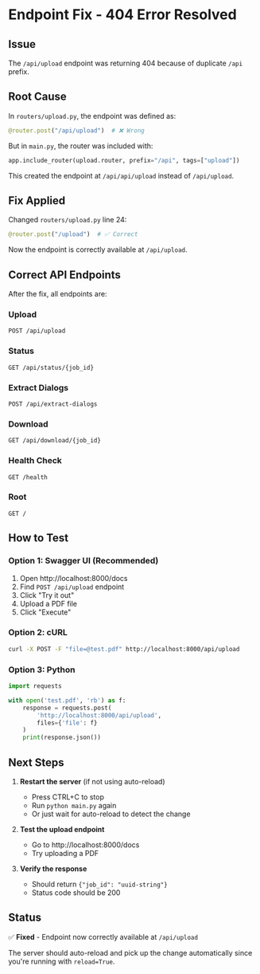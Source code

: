 # Endpoint Fix - 404 Error Resolved

## Issue

The `/api/upload` endpoint was returning 404 because of duplicate `/api` prefix.

## Root Cause

In `routers/upload.py`, the endpoint was defined as:
```python
@router.post("/api/upload")  # ❌ Wrong
```

But in `main.py`, the router was included with:
```python
app.include_router(upload.router, prefix="/api", tags=["upload"])
```

This created the endpoint at `/api/api/upload` instead of `/api/upload`.

## Fix Applied

Changed `routers/upload.py` line 24:
```python
@router.post("/upload")  # ✅ Correct
```

Now the endpoint is correctly available at `/api/upload`.

## Correct API Endpoints

After the fix, all endpoints are:

### Upload
```
POST /api/upload
```

### Status
```
GET /api/status/{job_id}
```

### Extract Dialogs
```
POST /api/extract-dialogs
```

### Download
```
GET /api/download/{job_id}
```

### Health Check
```
GET /health
```

### Root
```
GET /
```

## How to Test

### Option 1: Swagger UI (Recommended)
1. Open http://localhost:8000/docs
2. Find `POST /api/upload` endpoint
3. Click "Try it out"
4. Upload a PDF file
5. Click "Execute"

### Option 2: cURL
```bash
curl -X POST -F "file=@test.pdf" http://localhost:8000/api/upload
```

### Option 3: Python
```python
import requests

with open('test.pdf', 'rb') as f:
    response = requests.post(
        'http://localhost:8000/api/upload',
        files={'file': f}
    )
    print(response.json())
```

## Next Steps

1. **Restart the server** (if not using auto-reload)
   - Press CTRL+C to stop
   - Run `python main.py` again
   - Or just wait for auto-reload to detect the change

2. **Test the upload endpoint**
   - Go to http://localhost:8000/docs
   - Try uploading a PDF

3. **Verify the response**
   - Should return `{"job_id": "uuid-string"}`
   - Status code should be 200

## Status

✅ **Fixed** - Endpoint now correctly available at `/api/upload`

The server should auto-reload and pick up the change automatically since you're running with `reload=True`.
